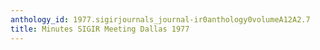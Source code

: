 ```yaml
---
anthology_id: 1977.sigirjournals_journal-ir0anthology0volumeA12A2.7
title: Minutes SIGIR Meeting Dallas 1977
---
```

